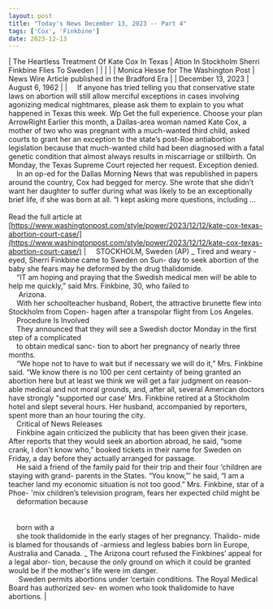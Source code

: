 ```yaml
---
layout: post
title: "Today's News December 13, 2023 -- Part 4"
tags: ['Cox', 'Finkbine']
date: 2023-12-13
---
```


| The Heartless Treatment Of Kate Cox In Texas | Ation In Stockholm  Sherri Finkbine Flies To Sweden |
|  |  |
| Monica Hesse for The Washington Post | News Wire Article published in the Bradford Era |
| December 13, 2023 | August 6, 1962 |
| &nbsp;&nbsp;&nbsp;&nbsp;If anyone has tried telling you that conservative state laws on abortion will still allow merciful exceptions in cases involving agonizing medical nightmares, please ask them to explain to you what happened in Texas this week. Wp Get the full experience. Choose your plan ArrowRight Earlier this month, a Dallas-area woman named Kate Cox, a mother of two who was pregnant with a much-wanted third child, asked courts to grant her an exception to the state’s post-Roe antiabortion legislation because that much-wanted child had been diagnosed with a fatal genetic condition that almost always results in miscarriage or stillbirth. On Monday, the Texas Supreme Court rejected her request. Exception denied.<br>&nbsp;&nbsp;&nbsp;&nbsp;In an op-ed for the Dallas Morning News that was republished in papers around the country, Cox had begged for mercy. She wrote that she didn’t want her daughter to suffer during what was likely to be an exceptionally brief life, if she was born at all. “I kept asking more questions, including  ...<br><br>Read the full article at<br>[https://www.washingtonpost.com/style/power/2023/12/12/kate-cox-texas-abortion-court-case/](https://www.washingtonpost.com/style/power/2023/12/12/kate-cox-texas-abortion-court-case/) | &nbsp;&nbsp;&nbsp;&nbsp;STOCKHOLM, Sweden (AP) _ Tired and weary -eyed, Sherri Finkbine came to Sweden on Sun- day to seek abortion of the baby she fears may he deformed by the drug thalidomide.<br>&nbsp;&nbsp;&nbsp;&nbsp;“IT am hoping and praying that the Swedish medical men wil! be able to help me quickly,” said Mrs. Finkbine, 30, who failed to<br>&nbsp;&nbsp;&nbsp;&nbsp; Arizona.<br>&nbsp;&nbsp;&nbsp;&nbsp;With her schoolteacher husband, Robert, the attractive brunette flew into Stockholm from Copen- hagen after a transpolar flight from Los Angeles.  <br>&nbsp;&nbsp;&nbsp;&nbsp;Procedure Is Involved<br>&nbsp;&nbsp;&nbsp;&nbsp;They announced that they will see a Swedish doctor Monday in the first step of a complicated<br>&nbsp;&nbsp;&nbsp;&nbsp;to obtain medical sanc- tion to abort her pregnancy of nearly three months.<br>&nbsp;&nbsp;&nbsp;&nbsp;“We hope not to have to wait but if necessary we will do it,” Mrs. Finkbine said. “We know there is no 100 per cent certainty of being granted an abortion here but at least we think we will get a fair judgment on reason- able medical and not moral grounds, and, after all, several American doctors have strongly "supported our case’   Mrs. Finkbine retired at a Stockholm hotel and slept several hours. Her husband, accompanied by reporters, spent more than an hour touring the city.<br>&nbsp;&nbsp;&nbsp;&nbsp;Critical of News Releases<br>&nbsp;&nbsp;&nbsp;&nbsp;Finkbine again criticized the publicity that has been given their jcase. After reports that they   would seek an abortion abroad, he   said, “some crank, I don't know who,” booked tickets in their  name for Sweden on Friday, a day before they actually arranged for passage.<br>&nbsp;&nbsp;&nbsp;&nbsp;He said a friend of the family paid for their trip and their four ‘children are staying with grand- parents in the States. “You know,”’ he said, “I am a teacher land my economic situation is not too good.”   Mrs. Finkbine, star of a Phoe- 'mix children’s television program, fears her expected child might be<br>&nbsp;&nbsp;&nbsp;&nbsp;deformation because<br>&nbsp;&nbsp;&nbsp;&nbsp; <br>&nbsp;&nbsp;&nbsp;&nbsp; <br>&nbsp;&nbsp;&nbsp;&nbsp;born with a<br>&nbsp;&nbsp;&nbsp;&nbsp;she took thalidomide in the early   stages of her pregnancy. Thalido- mide is blamed for thousands of -armiess and legless babies born lin Europe, Australia and Canada. _ The Arizona court refused the Finkbines’ appeal for a legal abor- tion, because the only ground on which it could be granted would be if the mother's life were im   danger.<br>&nbsp;&nbsp;&nbsp;&nbsp;  Sweden permits abortions under ‘certain conditions. The Royal Medical Board has authorized sev- en women who took thalidomide to have abortions.  |